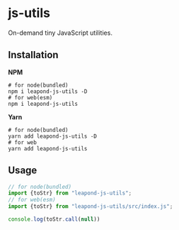 # js-utils

On-demand tiny JavaScript utilities.

## Installation

**NPM**

```shell
# for node(bundled)
npm i leapond-js-utils -D
# for web(esm)
npm i leapond-js-utils
```

**Yarn**

```shell
# for node(bundled)
yarn add leapond-js-utils -D
# for web
yarn add leapond-js-utils
```

## Usage

```javascript
// for node(bundled)
import {toStr} from "leapond-js-utils";
// for web(esm)
import {toStr} from "leapond-js-utils/src/index.js";

console.log(toStr.call(null))
```
